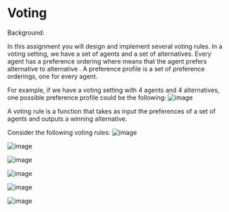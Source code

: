 # Voting

Background:

In this assignment you will design and implement several voting rules. In a voting setting, we have a set of 
 agents and a set of 
 alternatives. Every agent has a preference ordering 
 where 
 means that the agent prefers alternative 
 to alternative 
. A preference profile is a set of 
 preference orderings, one for every agent.

For example, if we have a voting setting with 4 agents and 4 alternatives, one possible preference profile could be the following:
![image](https://user-images.githubusercontent.com/70934344/221372801-9c46b84a-87c6-4588-bdc9-d32626334a3c.png)
 
A voting rule is a function that takes as input the preferences of a set of agents and outputs a winning alternative.

Consider the following voting rules:
![image](https://user-images.githubusercontent.com/70934344/221372862-58c27817-4ba5-457e-89a2-892f933862ce.png)

![image](https://user-images.githubusercontent.com/70934344/221372888-3c0a4e1d-f83f-40de-ad0b-5d6d4664b401.png)

![image](https://user-images.githubusercontent.com/70934344/221372902-6f025689-a3f7-4854-baef-f47638b50a4d.png)

![image](https://user-images.githubusercontent.com/70934344/221372922-d3a844ef-3170-426f-a880-857822f5f2ac.png)

![image](https://user-images.githubusercontent.com/70934344/221372938-31f98219-af8b-47e8-80c3-01e792f700f6.png)

![image](https://user-images.githubusercontent.com/70934344/221372952-62f95e5f-d9e3-4dfd-b2fa-8de4927ee670.png)
